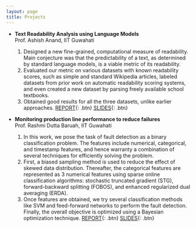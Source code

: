 ```yaml
---
layout: page
title: Projects
---
```


- **Text Readability Analysis using Language Models**  
	Prof. Ashish Anand, IIT Guwahati
	1. Designed a new fine-grained, computational measure of readability. Main conjecture was that the predictability of a text, as determined by standard language models, is a viable metric of its readability.
    2. Evaluated our metric on various datasets with known readability scores, such as simple and standard Wikipedia articles, labeled datasets from prior work on automatic readability scoring systems, and even created a new dataset by parsing freely available school textbooks.
    3. Obtained good results for all the three datasets, unlike earlier approaches.
	[REPORT](https://mrinaltak.github.io/projects/Megamind/report.pdf){: .btn}
	[SLIDES](https://mrinaltak.github.io/projects/Megamind/slides.pdf){: .btn}


- **Monitoring production line performance to reduce failures**  
	Prof. Rashmi Dutta Baruah, IIT Guwahati
	1. In this work, we pose the task of fault detection as a binary classification problem. The features include numerical, categorical, and timestamp features, and hence warranty a combination of several techniques for efficiently solving the problem.
    2. First, a biased sampling method is used to reduce the effect of skewed data distribution. Thereafter, the categorical features are represented as 3 numerical features using sparse online classification algorithms: stochastic truncated gradient (STG), forward-backward splitting (FOBOS), and enhanced regularized dual averaging (ERDA).
    3. Once features are obtained, we try several classification methods like SVM and feed-forward networks to perform the fault detection. Finally, the overall objective is optimized using a Bayesian optimization technique.
	[REPORT](https://mrinaltak.github.io/projects/Bosch/report.pdf){: .btn}
	[SLIDES](https://mrinaltak.github.io/projects/Bosch/slides.pdf){: .btn}
<br /> 


